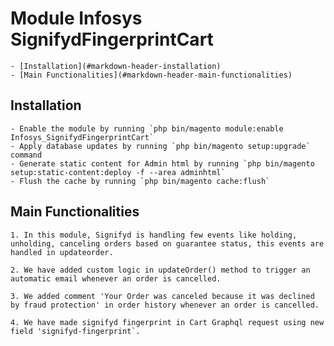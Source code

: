 # Module Infosys SignifydFingerprintCart

	- [Installation](#markdown-header-installation)
	- [Main Functionalities](#markdown-header-main-functionalities)

## Installation

	- Enable the module by running `php bin/magento module:enable Infosys_SignifydFingerprintCart`
	- Apply database updates by running `php bin/magento setup:upgrade` command
	- Generate static content for Admin html by running `php bin/magento setup:static-content:deploy -f --area adminhtml`
	- Flush the cache by running `php bin/magento cache:flush`

## Main Functionalities
	1. In this module, Signifyd is handling few events like holding, unholding, canceling orders based on guarantee status, this events are handled in updateorder.

	2. We have added custom logic in updateOrder() method to trigger an automatic email whenever an order is cancelled.

	3. We added comment 'Your Order was canceled because it was declined by fraud protection' in order history whenever an order is cancelled.

	4. We have made signifyd fingerprint in Cart Graphql request using new field 'signifyd-fingerprint`.